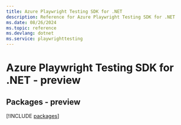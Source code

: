 ```yaml
---
title: Azure Playwright Testing SDK for .NET
description: Reference for Azure Playwright Testing SDK for .NET
ms.date: 08/26/2024
ms.topic: reference
ms.devlang: dotnet
ms.service: playwrighttesting
---
```

# Azure Playwright Testing SDK for .NET - preview
## Packages - preview
[!INCLUDE [packages](playwright-testing-index.md)]